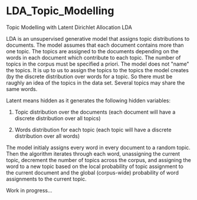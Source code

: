 # LDA_Topic_Modelling
Topic Modelling with Latent Dirichlet Allocation LDA

LDA is an unsupervised generative model that assigns topic distributions to documents.
The model assumes that each document contains more than one topic. The topics are assigned to the documents depending on the words in each document which contribute to each topic. The number of topics in the corpus must be specified a priori. The model does not "name" the topics. It is up to us to assign the topics to the topics the model creates (by the discrete distribution over words for a topic. So there must be raughly an idea of the topics in the data set. Several topics may share the same words.

Latent means hidden as it generates the following hidden variables: 

1) Topic distribution over the documents (each document will have a discrete distribution over all topics)

2) Words distribution for each topic (each topic will have a discrete distribution over all words)

The model initialy assigns every word in every document to a random topic. Then the algorithm iterates through each word, unassigning the current topic, decrement the number of topics across the corpus, and assigning the word to a new topic based on the local probability of topic assignment to the current document and the global (corpus-wide) probability of word assignments to the current topic.

Work in progress...
